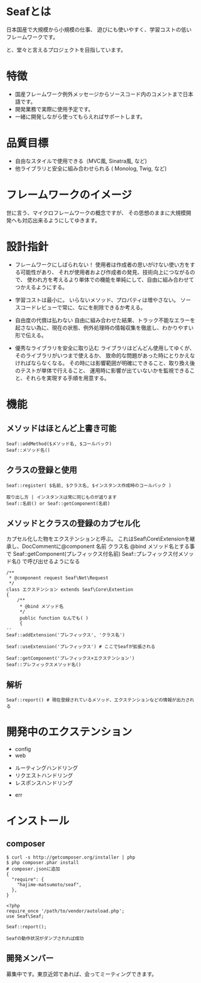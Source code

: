 # Seafとは

日本国産で大規模から小規模の仕事、
遊びにも使いやすく、学習コストの低い
フレームワークです。

と、堂々と言えるプロジェクトを目指しています。

# 特徴

* 国産フレームワーク例外メッセージからソースコード内のコメントまで日本語です。
* 開発業務で実際に使用予定です。
* 一緒に開発しながら使ってもらえればサポートします。

# 品質目標

* 自由なスタイルで使用できる（MVC風, Sinatra風, など)
* 他ライブラリと安全に組み合わせられる ( Monolog, Twig, など)

# フレームワークのイメージ

世に言う、マイクロフレームワークの概念ですが、
その思想のままに大規模開発へも対応出来るようにしてゆきます。

# 設計指針

* フレームワークにしばられない！
使用者は作成者の思いがけない使い方をする可能性があり、
それが使用者および作成者の発見、技術向上につながるので、
使われ方を考えるより単体での機能を単純にして、自由に組み合わせてつかえるようにする。

* 学習コストは最小に。
いらないメソッド、プロパティは増やさない。
ソースコードレビューで常に、なにを削除できるか考える。

* 自由度の代償は払わない
自由に組み合わせた結果、トラック不能なエラーを起さない為に、現在の状態、例外処理時の情報収集を徹底し、わかりやすい形で伝える。

* 優秀なライブラリを安全に取り込む
ライブラリはどんどん使用してゆくが、そのライブラリがいつまで使えるか、
致命的な問題があった時にとりかえなければならなくなる。
その時には影響範囲が明確にできること、取り換え後のテストが単体で行えること、
運用時に影響が出ていないかを監視できること、それらを実現する手順を用意する。

# 機能

## メソッドはほとんど上書き可能
	Seaf::addMethod($メソッド名, $コールバック)
	Seaf::メソッド名()

## クラスの登録と使用
	Seaf::register( $名前, $クラス名, $インスタンス作成時のコールバック )

	取り出し方 | インスタンスは常に同じものが返ります
	Seaf::名前() or Seaf::getComponent(名前)

## メソッドとクラスの登録のカプセル化
カプセル化した物をエクステンションと呼ぶ。
これはSeaf\Core\Extensionを継承し、DocCommentに@component 名前 クラス名
@bind メソッド名とする事で
Seaf::getComponent(プレフィックス付名前) 
Seaf::プレフィックス付メソッド名()
で呼び出せるようになる

	/**
	 * @component request Seaf\Net\Request
	 */
	class エクステンション extends Seaf\Core\Extention
	{
		/**
		 * @bind メソッド名
		 */
		 public function なんでも( ) 
		 {
	--
	Seaf::addExtension('プレフィックス', 'クラス名')
	
	Seaf::useExtension('プレフィックス') # ここでSeafが拡張される

	Seaf::getComponent('プレフィックス+エクステンション') 
	Seaf::プレフィックスメソッド名()

## 解析
	Seaf::report() # 現在登録されているメソッド、エクステンションなどの情報が出力される
	
# 開発中のエクステンション
* config
* web 
 - ルーティングハンドリング
 - リクエストハンドリング
 - レスポンスハンドリング
* err


# インストール

## composer
	$ curl -s http://getcomposer.org/installer | php
	$ php composer.phar install
	# composer.jsonに追加
	{
	  "require": {
		"hajime-matsumoto/seaf",
	  },
	}

	<?php
	require_once '/path/to/vendor/autoload.php';
	use Seaf\Seaf;

	Seaf::report();
	
	Seafの動作状況がダンプされれば成功

## 開発メンバー
募集中です。東京近郊であれば、会ってミーティングできます。

